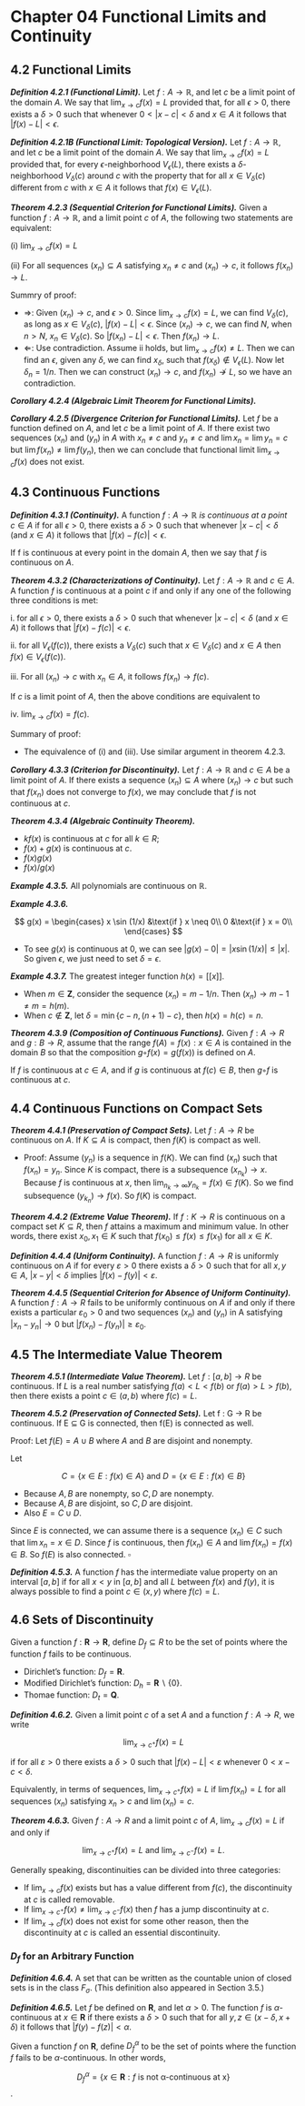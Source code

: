 # Chapter 04 Functional Limits and Continuity

## 4.2 Functional Limits

***Definition 4.2.1 (Functional Limit).*** Let $f : A \rightarrow \mathbb{R}$, and let $c$ be a limit point of the domain $A$. We say that $\lim_{x \to c} f(x) = L$ provided that, for all $\epsilon > 0$, there exists a $\delta > 0$ such that whenever $0 < |x - c| < \delta$ and $x \in A$ it follows that $|f(x) - L| < \epsilon$.

***Definition 4.2.1B (Functional Limit: Topological Version).*** Let $f : A \rightarrow \mathbb{R}$, and let $c$ be a limit point of the domain $A$. We say that $\lim_{x \to c} f(x) = L$ provided that, for every $\epsilon$-neighborhood $V_{\epsilon}(L)$, there exists a $\delta$-neighborhood $V_{\delta}(c)$ around $c$ with the property that for all $x \in V_{\delta}(c)$ different from $c$ with $x \in A$ it follows that $f(x) \in V_{\epsilon}(L)$.

***Theorem 4.2.3 (Sequential Criterion for Functional Limits).*** Given a function $f : A \rightarrow \mathbb{R}$, and a limit point $c$ of $A$, the following two statements are equivalent:

(i) $\lim_{x \to c} f(x) = L$

(ii) For all sequences $(x_n) \subseteq A$ satisfying $x_n \neq c$ and $(x_n) \rightarrow c$, it follows $f(x_n) \rightarrow L$.

Summry of proof:

* $\Rightarrow$: Given $(x_n) \rightarrow c$, and $\epsilon > 0$.
Since $\lim_{x \to c} f(x) = L$, we can find $V_{\delta}(c)$, as long as $x \in V_{\delta}(c)$, $|f(x) - L| < \epsilon$. Since $(x_n) \rightarrow c$, we can find $N$, when $n > N$, $x_n \in V_{\delta}(c)$. So $|f(x_n) - L| < \epsilon$. Then $f(x_n) \rightarrow L$.
* $\Leftarrow$: Use contradiction. Assume ii holds, but $\lim_{x \to c} f(x) \ne L$. Then we can find an $\epsilon$, given any $\delta$, we can find $x_{\delta}$, such that $f(x_{\delta}) \notin V_{\epsilon}(L)$. Now let $\delta_n = 1/n$. Then we can construct $(x_n) \rightarrow c$, and $f(x_n) \not\rightarrow L$, so we have an contradiction.

***Corollary 4.2.4 (Algebraic Limit Theorem for Functional Limits).***

***Corollary 4.2.5 (Divergence Criterion for Functional Limits).*** Let $f$ be a function defined on $A$, and let $c$ be a limit point of $A$. If there exist two
sequences $(x_n)$ and $(y_n)$ in $A$ with $x_n \neq c$ and $y_n \neq c$ and $\lim x_n = \lim y_n = c$ but $\lim f(x_n) \neq \lim f(y_n)$, then we can conclude that functional limit $\lim_{x \to c} f(x)$ does not exist. 

## 4.3 Continuous Functions

***Definition 4.3.1 (Continuity).*** A function $f: A \rightarrow \mathbb{R}$ *is continuous at a point* $c \in A$ if for all $\epsilon > 0$, there exists a $\delta > 0$ such that whenever $|x-c| < \delta$ (and $x \in A$) it follows that $|f(x) - f(c)| < \epsilon$.

If f is continuous at every point in the domain $A$, then we say that $f$ is continuous on $A$.

***Theorem 4.3.2 (Characterizations of Continuity).*** Let $f: A \rightarrow \mathbb{R}$ and $c \in A$. A function $f$ is continuous at a point $c$ if and only if any one of the following
three conditions is met:

i. for all $\epsilon > 0$, there exists a $\delta > 0$ such that whenever $|x-c| < \delta$ (and $x \in A$) it follows that $|f(x) - f(c)| < \epsilon$.

ii. for all $V_{\epsilon}(f(c))$, there exists a $V_{\delta}(c)$ such that $x \in V_{\delta}(c)$ and $x \in A$ then $f(x) \in V_{\epsilon}(f(c))$.

iii. For all $(x_n) \rightarrow c$ with $x_n \in A$, it follows $f(x_n) \rightarrow f(c)$.

If $c$ is a limit point of $A$, then the above conditions are equivalent to

iv. $\lim_{x \to c} f(x) = f(c)$.

Summary of proof:

* The equivalence of (i) and (iii). Use similar argument in theorem 4.2.3.

***Corollary 4.3.3 (Criterion for Discontinuity).*** Let $f: A \rightarrow \mathbb{R}$ and $c \in A$ be a limit point of $A$. If there exists a sequence $(x_n) \subseteq A$ where $(x_n) \rightarrow c$ but such that $f(x_n)$ does not converge to $f(x)$, we may conclude that $f$ is not continuous at $c$.

***Theorem 4.3.4 (Algebraic Continuity Theorem).***

* $kf(x)$ is continuous at $c$ for all $k ∈ R$;
* $f(x) + g(x)$ is continuous at $c$.
* $f(x)g(x)$
* $f(x)/g(x)$

***Example 4.3.5.*** All polynomials are continuous on $\mathbb{R}$.

***Example 4.3.6.*** 

$$ g(x) = 
\begin{cases}
    x \sin (1/x) &\text{if } x \neq 0\\
    0            &\text{if } x = 0\\
\end{cases}  $$

* To see $g(x)$ is continuous at 0, we can see $|g(x) - 0| = |x \sin (1/x)| \leq |x|$. So given $\epsilon$, we just need to set $\delta = \epsilon$.

***Example 4.3.7.*** The greatest integer function $h(x) = [[x]]$.

* When $m \in \mathbf{Z}$, consider the sequence $(x_n) = m-1/n$. Then $(x_n) \rightarrow m-1 \neq m = h(m)$.
* When $c \not\in \mathbf{Z}$, let $\delta = \min \left\{ c - n, (n+1) - c \right\}$, then $h(x) = h(c) = n$.

***Theorem 4.3.9 (Composition of Continuous Functions).*** Given $f : A→R$ and $g : B → R$, assume that the range $f(A) = {f(x) : x ∈ A}$ is contained in the domain $B$ so that the composition $g ◦ f(x) = g(f(x))$ is defined on $A$.

If $f$ is continuous at $c ∈ A$, and if $g$ is continuous at $f(c) ∈ B$, then $g ◦ f$ is continuous at $c$.

## 4.4 Continuous Functions on Compact Sets

***Theorem 4.4.1 (Preservation of Compact Sets).*** Let $f : A → R$ be continuous on $A$. If $K ⊆ A$ is compact, then $f(K)$ is compact as well.

* Proof: Assume $(y_n)$ is a sequence in $f(K)$. We can find $(x_n)$ such that $f(x_n) = y_n$. Since $K$ is compact, there is a subsequence $(x_{n_k}) \rightarrow x$. Because $f$ is continuous at $x$, then $\lim_{n_k \to \infty} y_{n_k} = f(x) \in f(K)$. So
we find subsequence $(y_{k_n}) \rightarrow f(x)$. So $f(K)$ is compact.

***Theorem 4.4.2 (Extreme Value Theorem).*** If $f : K → R$ is continuous on a compact set $K ⊆ R$, then $f$ attains a maximum and minimum value. In other words, there exist $x_0,x_1 ∈ K$ such that $f(x_0) ≤ f(x) ≤ f(x_1)$ for all $x ∈ K$.

***Definition 4.4.4 (Uniform Continuity).*** A function $f : A → R$ is uniformly continuous on $A$ if for every $ε > 0$ there exists a $δ > 0$ such that for all $x, y ∈ A$, $|x−y|<δ$ implies $|f(x)−f(y)|<ε$.

***Theorem 4.4.5 (Sequential Criterion for Absence of Uniform Continuity).*** A function $f : A → R$ fails to be uniformly continuous on $A$ if and only if there exists a particular $ε_0 > 0$ and two sequences $(x_n)$ and $(y_n)$ in A satisfying
$|x_n − y_n|→0$ but $|f(x_n)−f(y_n)|≥ε_0$.

## 4.5 The Intermediate Value Theorem

***Theorem 4.5.1 (Intermediate Value Theorem).*** Let $f : [a,b] → R$ be continuous. If $L$ is a real number satisfying $f(a) < L < f(b)$ or $f(a) > L > f(b)$, then there exists a point $c ∈ (a,b)$ where $f(c) = L$.

***Theorem 4.5.2 (Preservation of Connected Sets).*** Let f : G → R be continuous. If E ⊆ G is connected, then f(E) is connected as well.

Proof: Let $f(E) = A ∪ B$ where $A$ and $B$ are disjoint and nonempty.

Let

$$ 
C=\{x∈E:f(x)∈A\} \text{ and }
D=\{x∈E:f(x)∈B\}
$$

* Because $A, B$ are nonempty, so $C, D$ are nonempty.
* Because $A, B$ are disjoint, so $C, D$ are disjoint.
* Also $E = C \cup D$.

Since $E$ is connected, we can assume there is a sequence $(x_n) \in C$ such that $\lim x_n = x \in D$.
Since $f$ is continuous, then $f(x_n) \in A$ and $\lim f(x_n) = f(x) \in B$. So $f(E)$ is also connected.
$\square$ 

***Definition 4.5.3.*** A function $f$ has the intermediate value property on an interval $[a,b]$ if for all $x < y$ in $[a,b]$ and all $L$ between $f(x)$ and $f(y)$, it is always possible to find a point $c ∈ (x,y)$ where $f(c) = L$.

## 4.6 Sets of Discontinuity

Given a function $f: \mathbf{R} → \mathbf{R}$, define
$D_f ⊆R$ to be the set of points where the function $f$ fails to be continuous.

* Dirichlet’s function: $D_f = \mathbf{R}$.
* Modified Dirichlet’s function: $D_h = \mathbf{R} \backslash \{0\}$.
* Thomae function: $D_t = \mathbf{Q}$.

***Definition 4.6.2.*** Given a limit point $c$ of a set $A$ and a function $f : A → R$, we write

$$ 
\lim_{x \to c^+} f(x) = L
$$

if for all $ε > 0$ there exists a $δ > 0$ such that $|f(x)−L| < ε$ whenever $0 < x−c < δ$.

Equivalently, in terms of sequences, $\lim_{x \to c^+} f(x) = L$ if $\lim f(x_n) = L$ for all sequences $(x_n)$ satisfying $x_n > c$ and $\lim (x_n) = c$.

***Theorem 4.6.3.*** Given $f : A → R$ and a limit point $c$ of $A$, $\lim_{x \to c} f(x) = L$ if and only if

$$
\lim_{x \to c^+} f(x) = L
\text{ and }
\lim_{x \to c^-} f(x) = L.
$$

Generally speaking, discontinuities can be divided into three categories:

* If $\lim_{x \to c}f(x)$ exists but has a value different from $f(c)$, the discontinuity at $c$ is called removable.
* If $\lim_{x \to c^+}f(x) \not = \lim_{x \to c^-} f(x)$ then $f$ has a jump discontinuity at $c$.
* If $\lim_{x \to c}f(x)$ does not exist for some other reason, then the discontinuity at $c$ is called an essential discontinuity.

### $D_f$ for an Arbitrary Function

***Definition 4.6.4.*** A set that can be written as the countable union of closed sets is in the class $F_σ$. (This definition also appeared in Section 3.5.)

***Definition 4.6.5.*** Let $f$ be defined on $\mathbf{R}$, and let $α > 0$. The function $f$ is $α$-continuous at $x ∈ \mathbf{R}$ if there exists a $δ > 0$ such that for all $y,z ∈ (x−δ,x+δ)$ it follows that $|f(y) − f(z)| < α$.

Given a function $f$ on $\mathbf{R}$, define $D_f^α$ to be the set of points where the function $f$ fails to be $α$-continuous. In other words,

$$D_f^α = \{ x∈ \mathbf{R}:f \text{ is not α-continuous at x} \}$$.
